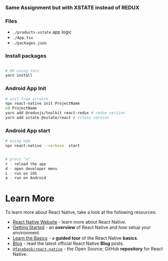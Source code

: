 
### Same Assignment but with XSTATE instead of REDUX

### Files

* `./products-xstate` app logic
* `./App.tsx`
* `./packages.json`

### Install packages
```bash

# OR using Yarn
yarn install
```
###  Android App Init

```bash
# init from scratch
npx react-native init ProjectName 
cd ProjectName
yarn add @reduxjs/toolkit react-redux # redux version
yarn add xstate @xstate/react # xstate version

```

### Android App start

```bash
# using npm
npx react-native --verbose  start


# press "a"
r - reload the app
d - open developer menu
i - run on iOS
a - run on Android

```



# Learn More

To learn more about React Native, take a look at the following resources:

- [React Native Website](https://reactnative.dev) - learn more about React Native.
- [Getting Started](https://reactnative.dev/docs/environment-setup) - an **overview** of React Native and how setup your environment.
- [Learn the Basics](https://reactnative.dev/docs/getting-started) - a **guided tour** of the React Native **basics**.
- [Blog](https://reactnative.dev/blog) - read the latest official React Native **Blog** posts.
- [`@facebook/react-native`](https://github.com/facebook/react-native) - the Open Source; GitHub **repository** for React Native.
